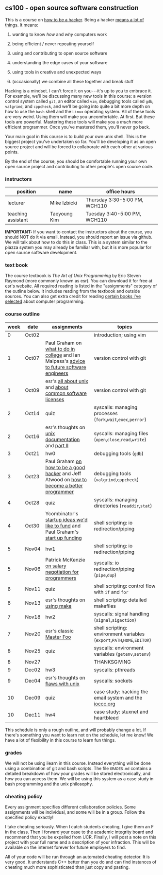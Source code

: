 ## cs100 - open source software construction

This is a course on [how to be a hacker](http://www.catb.org/esr/faqs/hacker-howto.html).
Being a hacker [means a lot of things](http://www.catb.org/jargon/html/H/hacker.html).
It means:

1. wanting to know *how* and *why* computers work

2. being efficient / never repeating yourself

3. using and contributing to open source software

4. understanding the edge cases of your software

5. using tools in creative and unexpected ways

6. (occasionally) we combine all these together and break stuff

Hacking is a mindset.
I can't force it on you---it's up to you to embrace it.
For example, we'll be discussing many new tools in this course: a version control system called `git`, an editor called `vim`, debugging tools called `gdb`, `valgrind`, and `cppcheck`, and we'll be going into quite a bit more depth on how to use the `bash` shell and the `Linux` operating system.
All of these tools are very weird.
Using them will make you uncomfortable.
At first.
But these tools are powerful.
Mastering these tools will make you a *much* more efficient programmer.
Once you've mastered them, you'll never go back.

Your main goal in this course is to build your own unix shell.
This is the biggest project you've undertaken so far.
You'll be developing it as an open source project and will be forced to collaborate with each other at various points.

By the end of the course, you should be comfortable running your own open source project and contributing to other people's open source code.

### instructors

position | name | office hours
--- | --- | ---
lecturer | Mike Izbicki |  Thursday 3:30-5:00 PM, WCH110
teaching assistant | Taeyoung Kim | Tuesday 3:40-5:00 PM, WCH110

**IMPORTANT:**
If you want to contact the instructors about the course, you should NOT do it via email.
Instead, you should report an issue via github.
We will talk about how to do this in class.
This is a system similar to the piazza system you may already be familiar with, but it is more popular for open source software development.

### text book

The course textbook is *The Art of Unix Programming* by Eric Steven Raymond (more commonly known as esr).
You can download it for free at [esr's website](http://www.catb.org/esr/writings/taoup/html).
All required reading is listed in the "assignments" category of the outline below.
It includes reading from the textbook and outside sources.
You can also get extra credit for reading [certain books I've selected](assignments/ec/ec-reading) about computer programming.

### course outline

week | date | assignments | topics
--- | --- | --- | ---
0 | Oct02 | | introduction; using vim
1 | Oct07 | Paul Graham on [what to do in college](http://www.paulgraham.com/college.html) and Ian Malpass's [advice to future software engineers](https://medium.com/@indec/advice-to-future-software-engineers-64a29669d179)| version control with git
1 | Oct09 | esr's [all about unix](http://www.catb.org/esr/writings/taoup/html/context.html) and [about common software licenses](http://www.catb.org/esr/writings/taoup/html/ch16s07.html) | version control with git
2 | Oct14 | quiz | syscalls: managing processes (`fork`,`wait`,`exec`,`perror`)
2 | Oct16 | esr's thoughts on [unix documentation](http://www.catb.org/esr/writings/taoup/html/ch18s02.html) and [part II](http://www.catb.org/esr/writings/taoup/html/ch18s06.html) | syscalls: managing files (`open`,`close`,`read`,`write`)
3 | Oct21 | hw0 | debugging tools (`gdb`)
3 | Oct23 | Paul Graham [on how to be a good hacker](http://www.paulgraham.com/gh.html) and Jeff Atwood on [how to become a better programmer](http://blog.codinghorror.com/how-to-become-a-better-programmer-by-not-programming/) | debugging tools (`valgrind`,`cppcheck`)
4 | Oct28 | quiz | syscalls: managing directories (`readdir`,`stat`)
4 | Oct30 | Ycombinator's [startup ideas we'd like to fund](http://old.ycombinator.com/ideas.html) and Paul Graham's [start up funding](http://paulgraham.com/startupfunding.html) | shell scripting: io redirection/piping
5 | Nov04 | hw1 | shell scripting: io redirection/piping
5 | Nov06 | Patrick McKenzie [on salary negotiation for programmers](http://www.kalzumeus.com/2012/01/23/salary-negotiation/) | syscalls: io redirection/piping (`pipe`,`dup`)
6 | Nov11 | quiz | shell scripting: control flow with `if` and `for`
6 | Nov13 | esr's thoughts on [using make](http://www.catb.org/esr/writings/taoup/html/ch15s04.html) | shell scripting: detailed makefiles
7 | Nov18 | hw2 | syscalls: signal handling (`signal`,`sigaction`)
7 | Nov20 | esr's classic [Master Foo](http://www.catb.org/esr/writings/taoup/html/unix_koans.html) | shell scripting: environment variables (`export`,`PATH`,`HOME`,`EDITOR`)
8 | Nov25 | quiz | syscalls: environment variables (`getenv`,`setenv`)
8 | Nov27 | | THANKSGIVING
9 | Dec02 | hw3 | syscalls: pthreads
9 | Dec04 | esr's thoughts on [flaws with unix](http://www.catb.org/esr/writings/taoup/html/ch20s03.html) | syscalls: sockets
10 | Dec09 | quiz | case study: hacking the email system and the [ioccc.org](http://ioccc.org)
10 | Dec11 | hw4 | case study: stuxnet and heartbleed

This schedule is only a rough outline, and will probably change a lot.
If there's something you want to learn not on the schedule, let me know!
We have a lot of flexibility in this course to learn fun things.

### grades

We will not be using ilearn in this course.
Instead everything will be done using a combination of git and bash scripts.
The file `GRADES.md` contains a detailed breakdown of how your grades will be stored electronically, and how you can access them.
We will be using this system as a case study in bash programming and the unix philosophy.

### cheating policy

Every assignment specifies different collaboration policies.
Some assignments will be individual, and some will be in a group.
Follow the specified policy exactly!

I take cheating seriously.
When I catch students cheating, I give them an F in the class.
Then I forward your case to the academic integrity board and recommend that you be expelled from UCR.
Finally, I will post a note on this project with your full name and a description of your infraction.
This will be available on the internet forever for future employers to find.

All of your code will be run through an automated cheating detector.
It is very good.
It understands C++ better than you do and can find instances of cheating much more sophisticated than just copy and pasting.

